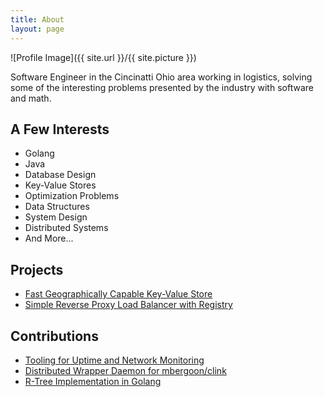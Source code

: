 ```yaml
---
title: About
layout: page
---
```

![Profile Image]({{ site.url }}/{{ site.picture }})

<p>Software Engineer in the Cincinatti Ohio area working in
logistics, solving some of the interesting problems 
presented by the industry with software and math.</p>

<h2>A Few Interests</h2>
<ul class="skill-list">
	<li>Golang</li>
	<li>Java</li>
	<li>Database Design</li>
	<li>Key-Value Stores</li>
	<li>Optimization Problems</li>
	<li>Data Structures</li>
	<li>System Design</li>
	<li>Distributed Systems</li>
	<li>And More...</li>
</ul>

<h2>Projects</h2>
<ul>
	<li><a href="https://github.com/cbergoon/stitchdb">Fast Geographically Capable Key-Value Store</a></li>
	<li><a href="https://github.com/cbergoon/glb">Simple Reverse Proxy Load Balancer with Registry</a></li>
</ul>

<h2>Contributions</h2>
<ul>
	<li><a href="https://github.com/mbergoon/clink">Tooling for Uptime and Network Monitoring</a></li>
	<li><a href="https://github.com/mbergoon/clinkd">Distributed Wrapper Daemon for mbergoon/clink</a></li>
	<li><a href="https://github.com/dhconnelly/rtreego">R-Tree Implementation in Golang</a></li>
</ul>